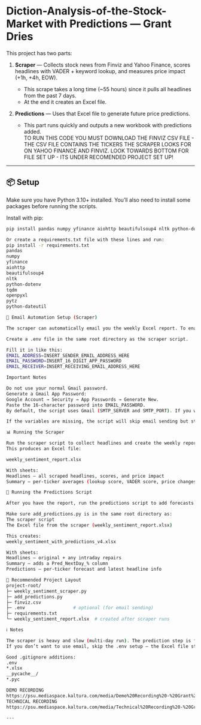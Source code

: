 # Diction-Analysis-of-the-Stock-Market with Predictions — Grant Dries

This project has two parts:  

1. **Scraper** — Collects stock news from Finviz and Yahoo Finance, scores headlines with VADER + keyword lookup, and measures price impact (+1h, +4h, EOW).  
   - This scrape takes a long time (~55 hours) since it pulls all headlines from the past 7 days.  
   - At the end it creates an Excel file.  

2. **Predictions** — Uses that Excel file to generate future price predictions.  
   - This part runs quickly and outputs a new workbook with predictions added.  
TO RUN THIS CODE YOU MUST DOWNLOAD THE FINVIZ CSV FILE - THE CSV FILE CONTAINS THE TICKERS THE SCRAPER LOOKS FOR ON YAHOO FINANCE AND FINVIZ. LOOK TOWARDS BOTTOM FOR FILE SET UP - ITS UNDER RECOMENDED PROJECT SET UP!
---

## 📦 Setup

Make sure you have Python 3.10+ installed. You’ll also need to install some packages before running the scripts.

Install with pip:

```bash
pip install pandas numpy yfinance aiohttp beautifulsoup4 nltk python-dotenv tqdm openpyxl pytz python-dateutil

Or create a requirements.txt file with these lines and run:
pip install -r requirements.txt
pandas
numpy
yfinance
aiohttp
beautifulsoup4
nltk
python-dotenv
tqdm
openpyxl
pytz
python-dateutil

📧 Email Automation Setup (Scraper)

The scraper can automatically email you the weekly Excel report. To enable this:

Create a .env file in the same root directory as the scraper script.

Fill it in like this:
EMAIL_ADDRESS=INSERT_SENDER_EMAIL_ADDRESS_HERE
EMAIL_PASSWORD=INSERT_16_DIGIT_APP_PASSWORD
EMAIL_RECEIVER=INSERT_RECEIVING_EMAIL_ADDRESS_HERE

Important Notes

Do not use your normal Gmail password.
Generate a Gmail App Password:
Google Account → Security → App Passwords → Generate New.
Paste the 16-character password into EMAIL_PASSWORD.
By default, the script uses Gmail (SMTP_SERVER and SMTP_PORT). If you want another provider, change those values in the script.

If the variables are missing, the script will skip email sending but still save the Excel file locally.

📊 Running the Scraper

Run the scraper script to collect headlines and create the weekly report:
This produces an Excel file:

weekly_sentiment_report.xlsx

With sheets:
Headlines — all scraped headlines, scores, and price impact
Summary — per-ticker averages (lookup score, VADER score, price changes, etc.)

🔮 Running the Predictions Script

After you have the report, run the predictions script to add forecasts.

Make sure add_predictions.py is in the same root directory as:
The scraper script 
The Excel file from the scraper (weekly_sentiment_report.xlsx)

This creates:
weekly_sentiment_with_predictions_v4.xlsx

With sheets:
Headlines — original + any intraday repairs
Summary — adds a Pred_NextDay_% column
Predictions — per-ticker forecast and latest headline info

📁 Recommended Project Layout
project-root/
├─ weekly_sentiment_scraper.py
├─ add_predictions.py
├─ finviz.csv
├─ .env                  # optional (for email sending)
├─ requirements.txt
└─ weekly_sentiment_report.xlsx  # created after scraper runs

ℹ️ Notes

The scraper is heavy and slow (multi-day run). The prediction step is fast.
If you don’t want to use email, skip the .env setup — the Excel file still saves locally.

Good .gitignore additions:
.env
*.xlsx
__pycache__/
*.pyc

DEMO RECORDING
https://psu.mediaspace.kaltura.com/media/Demo%20Recording%20-%20Grant%20Dries/1_hbfax97z
TECHNICAL RECORDING
https://psu.mediaspace.kaltura.com/media/Technical%20Recording%20-%20Grant%20Dries/1_giwpic8u

---
